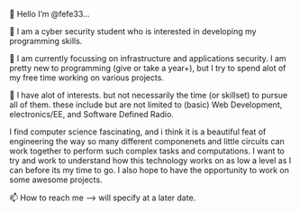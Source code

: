 
👋 Hello I’m @fefe33...

👀   I am a cyber security student who is interested in developing my programming skills.

🌱   I am currently focussing on infrastructure and applications security. I am pretty new to programming (give or take a year+), but I try to spend alot of my free time working on various projects.

💞️   I have alot of interests. but not necessarily the time (or skillset) to pursue all of them. these include but are not limited to (basic) Web Development, electronics/EE, and Software Defined Radio. 

I find computer science fascinating, and i think it is a beautiful feat of engineering the way so many different componenets and little circuits can work together to perform such complex tasks and computations. I want to try and work to understand how this technology works on as low a level as I can before its my time to go. I also hope to have the opportunity to work on some awesome projects.

📫 How to reach me --> will specify at a later date.
    

<!---
fefe33/fefe33 is a ✨ special ✨ repository because its `README.md` (this file) appears on your GitHub profile.
You can click the Preview link to take a look at your changes.
--->
